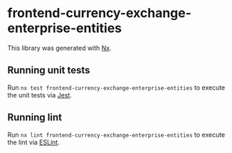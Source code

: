 # frontend-currency-exchange-enterprise-entities

This library was generated with [Nx](https://nx.dev).

## Running unit tests

Run `nx test frontend-currency-exchange-enterprise-entities` to execute the unit tests via [Jest](https://jestjs.io).

## Running lint

Run `nx lint frontend-currency-exchange-enterprise-entities` to execute the lint via [ESLint](https://eslint.org/).

